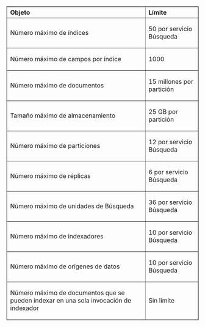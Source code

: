 <table cellspacing="0" border="1">
<tr>
  <th align="left" valign="middle">Objeto</th>
  <th align="left" valign="middle">Límite</th>
</tr>
<tr>
  <td><p>Número máximo de índices</p></td>
  <td><p>50 por servicio Búsqueda</p></td>
</tr>
<tr>
  <td><p>Número máximo de campos por índice</p></td>
  <td><p>1000</p></td>
</tr>
<tr>
  <td><p>Número máximo de documentos</p></td>
  <td><p>15 millones por partición</p></td>
</tr>
<tr>
  <td><p>Tamaño máximo de almacenamiento</p></td>
  <td><p>25&#160;GB por partición</p></td>
<tr>
  <td><p>Número máximo de particiones</p></td>
  <td><p>12 por servicio Búsqueda</p></td>
</tr>
<tr>
  <td><p>Número máximo de réplicas</p></td>
  <td><p>6 por servicio Búsqueda</p></td>
</tr>
<tr>
  <td><p>Número máximo de unidades de Búsqueda</p></td>
  <td><p>36 por servicio Búsqueda</p></td>
</tr>
<tr>
  <td><p>Número máximo de indexadores</p></td>
  <td><p>10 por servicio Búsqueda</p></td>
</tr>
<tr>
  <td><p>Número máximo de orígenes de datos</p></td>
  <td><p>10 por servicio Búsqueda</p></td>
</tr>
<tr>
  <td><p>Número máximo de documentos que se pueden indexar en una sola invocación de indexador</p></td>
  <td><p>Sin límite</p></td>
</tr>
</table>

<!---HONumber=August15_HO6-->